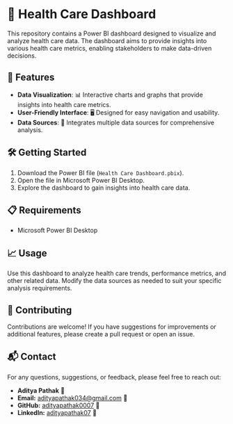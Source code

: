 # 🌟 Health Care Dashboard

This repository contains a Power BI dashboard designed to visualize and analyze health care data. The dashboard aims to provide insights into various health care metrics, enabling stakeholders to make data-driven decisions.

## 🚀 Features
- **Data Visualization**: 📊 Interactive charts and graphs that provide insights into health care metrics.
- **User-Friendly Interface**: 🖥️ Designed for easy navigation and usability.
- **Data Sources**: 🔗 Integrates multiple data sources for comprehensive analysis.

## 🛠️ Getting Started
1. Download the Power BI file (`Health Care Dashboard.pbix`).
2. Open the file in Microsoft Power BI Desktop.
3. Explore the dashboard to gain insights into health care data.

## 📋 Requirements
- Microsoft Power BI Desktop

## 📈 Usage
Use this dashboard to analyze health care trends, performance metrics, and other related data. Modify the data sources as needed to suit your specific analysis requirements.

## 🤝 Contributing
Contributions are welcome! If you have suggestions for improvements or additional features, please create a pull request or open an issue.

## 📬 Contact
For any questions, suggestions, or feedback, please feel free to reach out:

- **Aditya Pathak** 👤
- **Email:** [adityapathak034@gmail.com](mailto:adityapathak034@gmail.com) 📧
- **GitHub:** [adityapathak0007](https://github.com/adityapathak0007) 🐙
- **LinkedIn:** [adityapathak07](https://www.linkedin.com/in/adityapathak07) 🔗
